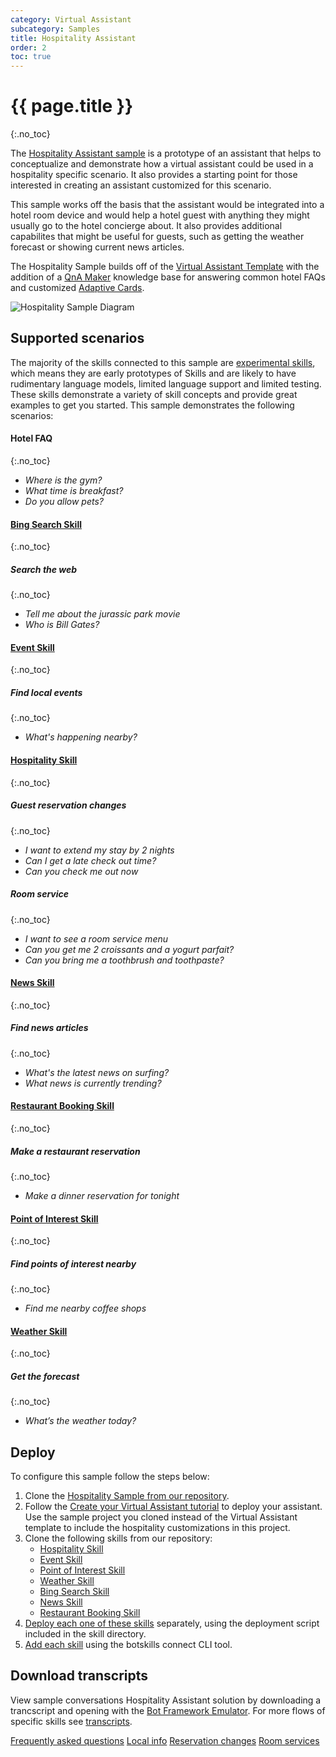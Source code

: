 ```yaml
---
category: Virtual Assistant
subcategory: Samples
title: Hospitality Assistant
order: 2
toc: true
---
```


# {{ page.title }}
{:.no_toc}

The [Hospitality Assistant sample]({{site.repo}}/tree/master/samples/assistants/hospitality-assistant) is a prototype of an assistant that helps to conceptualize and demonstrate how a virtual assistant could be used in a hospitality specific scenario. It also provides a starting point for those interested in creating an assistant customized for this scenario.

This sample works off the basis that the assistant would be integrated into a hotel room device and would help a hotel guest with anything they might usually go to the hotel concierge about. It also provides additional capabilites that might be useful for guests, such as getting the weather forecast or showing current news articles. 

The Hospitality Sample builds off of the [Virtual Assistant Template]({{site.baseurl}}/overview/virtualassistant) with the addition of a [QnA Maker](https://www.qnamaker.ai/) knowledge base for answering common hotel FAQs and customized [Adaptive Cards](https://adaptivecards.io/). 

![Hospitality Sample Diagram]({{site.baseurl}}/assets/images/hospitalitysample-diagram.png)

## Supported scenarios

The majority of the skills connected to this sample are [experimental skills]({{site.baseurl}}/reference/skills/experimental), which means they are early prototypes of Skills and are likely to have rudimentary language models, limited language support and limited testing. These skills demonstrate a variety of skill concepts and provide great examples to get you started. This sample demonstrates the following scenarios:

#### Hotel FAQ
{:.no_toc}
- *Where is the gym?*
- *What time is breakfast?*
- *Do you allow pets?*

#### [Bing Search Skill]({{site.baseurl}}/reference/skills/experimental/#bing-search-skill)
{:.no_toc}
##### Search the web
{:.no_toc}
- *Tell me about the jurassic park movie*
- *Who is Bill Gates?*

#### [Event Skill]({{site.baseurl}}/reference/skills/experimental/#event-skill)
{:.no_toc}
##### Find local events
{:.no_toc}
- *What's happening nearby?* 

#### [Hospitality Skill]({{site.baseurl}}/reference/skills/experimental/#hospitality-skill)
{:.no_toc}
##### Guest reservation changes
{:.no_toc}
- *I want to extend my stay by 2 nights*
- *Can I get a late check out time?*
- *Can you check me out now*

##### Room service
{:.no_toc}
- *I want to see a room service menu*
- *Can you get me 2 croissants and a yogurt parfait?*
- *Can you bring me a toothbrush and toothpaste?*

#### [News Skill]({{site.baseurl}}/reference/skills/experimental/#news-skill)
{:.no_toc}
##### Find news articles 
{:.no_toc}
- *What's the latest news on surfing?*
- *What news is currently trending?*

#### [Restaurant Booking Skill]({{site.baseurl}}/reference/skills/experimental/#restaurant-booking-skill)
{:.no_toc}
##### Make a restaurant reservation
{:.no_toc}
- *Make a dinner reservation for tonight*

#### [Point of Interest Skill]({{site.baseurl}}/reference/skills/pointofinterest)
{:.no_toc}
##### Find points of interest nearby
{:.no_toc}
- *Find me nearby coffee shops*

#### [Weather Skill]({{site.baseurl}}/skills/samples/experimental/#weather-skill)
{:.no_toc}
##### Get the forecast
{:.no_toc}
- *What’s the weather today?* 

## Deploy
To configure this sample follow the steps below:
1. Clone the [Hospitality Sample from our repository]({{site.repo}}/tree/master/samples/assistants/HospitalitySample).
1. Follow the [Create your Virtual Assistant tutorial]({{site.baseurl}}/tutorials/csharp/create-assistant/1_intro/) to deploy your assistant. Use the sample project you cloned instead of the Virtual Assistant template to include the hospitality customizations in this project.
1. Clone the following skills from our repository:
    - [Hospitality Skill]({{site.repo}}/tree/master/skills/src/csharp/experimental/hospitalityskill)
    - [Event Skill]({{site.repo}}/tree/master/skills/src/csharp/experimental/eventskill)
    - [Point of Interest Skill]({{site.repo}}/tree/master/skills/src/csharp/pointofinterestskill/pointofinterestskill)
    - [Weather Skill]({{site.repo}}/tree/master/skills/src/csharp/experimental/weatherskill)
    - [Bing Search Skill]({{site.repo}}/tree/master/skills/src/csharp/experimental/bingsearchskill/bingsearchskill)
    - [News Skill]({{site.repo}}/tree/master/skills/src/csharp/experimental/newsskill)
    - [Restaurant Booking Skill]({{site.repo}}/tree/master/skills/src/csharp/experimental/restaurantbooking)
1. [Deploy each one of these skills]({{site.baseurl}}/tutorials/csharp/create-skill/4_provision_your_azure_resources/) separately, using the deployment script included in the skill directory. 
1. [Add each skill]({{site.baseurl}}/howto/skills/addingskills/) using the botskills connect CLI tool. 

## Download transcripts

View sample conversations Hospitality Assistant solution by downloading a trancscript and opening with the [Bot Framework Emulator](https://aka.ms/botframework-emulator). For more flows of specific skills see [transcripts]({{site.baseurl}}/reference/skills/transcripts).

<a class="btn btn-primary" href="{{site.baseurl}}/assets/transcripts/hospitalitysample-faqs.transcript">Frequently asked questions</a>
<a class="btn btn-primary" href="{{site.baseurl}}/assets/transcripts/hospitalitysample-localinfo.transcript">Local info</a>
<a class="btn btn-primary" href="{{site.baseurl}}/assets/transcripts/hospitalitysample-reservationchanges.transcript">Reservation changes</a>
<a class="btn btn-primary" href="{{site.baseurl}}/assets/transcripts/hospitalitysample-roomservices.transcript">Room services</a>
